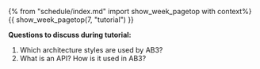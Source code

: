 {% from "schedule/index.md" import show_week_pagetop with context%}
{{ show_week_pagetop(7, "tutorial") }}

**Questions to discuss during tutorial:**

1. Which architecture styles are used by AB3?
1. What is an API? How is it used in AB3?

<include src="../../book/modeling/modelingBehaviors/sequenceDiagramsIntermediate/q-drawPrintQuoteSd.md" />
<include src="../../book/combined/exercises/reviewCliAppCode.md" /><p/>
